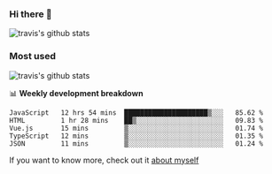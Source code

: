 ### Hi there 👋

<!--
**HondryTravis/HondryTravis** is a ✨ _special_ ✨ repository because its `README.md` (this file) appears on your GitHub profile.

Here are some ideas to get you started:

- 🔭 I’m currently working on ...
- 🌱 I’m currently learning ...
- 👯 I’m looking to collaborate on ...
- 🤔 I’m looking for help with ...
- 💬 Ask me about ...
- 📫 How to reach me: ...
- 😄 Pronouns: ...
- ⚡ Fun fact: ...
-->

![travis's github stats](https://github-readme-stats.vercel.app/api?username=HondryTravis&hide=stars)
### Most used
![travis's github stats](https://github-readme-stats.anuraghazra1.vercel.app/api/top-langs/?username=HondryTravis&layout=compact&hide_title=true)

📊 **Weekly development breakdown**

<!--START_SECTION:waka-->
```text
JavaScript   12 hrs 54 mins  █████████████████████▒░░░   85.62 % 
HTML         1 hr 28 mins    ██▒░░░░░░░░░░░░░░░░░░░░░░   09.83 % 
Vue.js       15 mins         ▒░░░░░░░░░░░░░░░░░░░░░░░░   01.74 % 
TypeScript   12 mins         ▒░░░░░░░░░░░░░░░░░░░░░░░░   01.35 % 
JSON         11 mins         ▒░░░░░░░░░░░░░░░░░░░░░░░░   01.24 % 
```
<!--END_SECTION:waka-->

If you want to know more, check out it [about myself](https://hondrytravis.github.io/)
